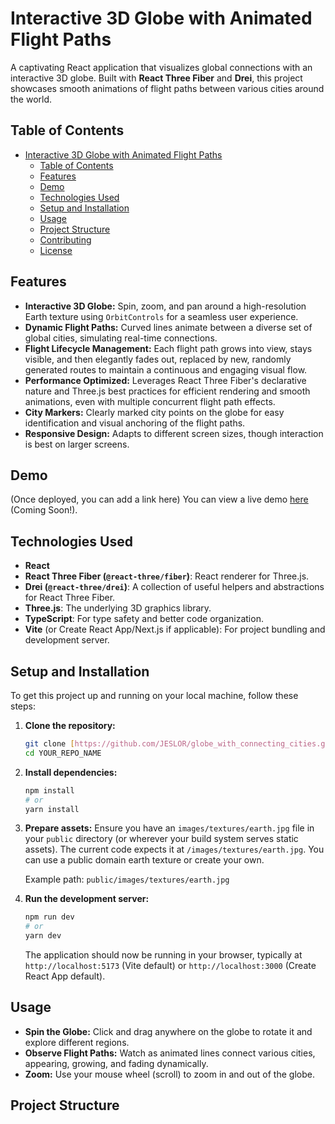# Interactive 3D Globe with Animated Flight Paths

A captivating React application that visualizes global connections with an interactive 3D globe. Built with **React Three Fiber** and **Drei**, this project showcases smooth animations of flight paths between various cities around the world.

## Table of Contents

- [Interactive 3D Globe with Animated Flight Paths](#interactive-3d-globe-with-animated-flight-paths)
  - [Table of Contents](#table-of-contents)
  - [Features](#features)
  - [Demo](#demo)
  - [Technologies Used](#technologies-used)
  - [Setup and Installation](#setup-and-installation)
  - [Usage](#usage)
  - [Project Structure](#project-structure)
  - [Contributing](#contributing)
  - [License](#license)

## Features

- **Interactive 3D Globe:** Spin, zoom, and pan around a high-resolution Earth texture using `OrbitControls` for a seamless user experience.
- **Dynamic Flight Paths:** Curved lines animate between a diverse set of global cities, simulating real-time connections.
- **Flight Lifecycle Management:** Each flight path grows into view, stays visible, and then elegantly fades out, replaced by new, randomly generated routes to maintain a continuous and engaging visual flow.
- **Performance Optimized:** Leverages React Three Fiber's declarative nature and Three.js best practices for efficient rendering and smooth animations, even with multiple concurrent flight path effects.
- **City Markers:** Clearly marked city points on the globe for easy identification and visual anchoring of the flight paths.
- **Responsive Design:** Adapts to different screen sizes, though interaction is best on larger screens.

## Demo

(Once deployed, you can add a link here)
You can view a live demo [here](YOUR_DEMO_LINK_HERE) (Coming Soon!).

## Technologies Used

- **React**
- **React Three Fiber (`@react-three/fiber`)**: React renderer for Three.js.
- **Drei (`@react-three/drei`)**: A collection of useful helpers and abstractions for React Three Fiber.
- **Three.js**: The underlying 3D graphics library.
- **TypeScript**: For type safety and better code organization.
- **Vite** (or Create React App/Next.js if applicable): For project bundling and development server.

## Setup and Installation

To get this project up and running on your local machine, follow these steps:

1.  **Clone the repository:**

    ```bash
    git clone [https://github.com/JESLOR/globe_with_connecting_cities.git](https://github.com/jeslor/globe_with_connecting_cities.git)
    cd YOUR_REPO_NAME
    ```

2.  **Install dependencies:**

    ```bash
    npm install
    # or
    yarn install
    ```

3.  **Prepare assets:**
    Ensure you have an `images/textures/earth.jpg` file in your `public` directory (or wherever your build system serves static assets). The current code expects it at `/images/textures/earth.jpg`. You can use a public domain earth texture or create your own.

    Example path: `public/images/textures/earth.jpg`

4.  **Run the development server:**

    ```bash
    npm run dev
    # or
    yarn dev
    ```

    The application should now be running in your browser, typically at `http://localhost:5173` (Vite default) or `http://localhost:3000` (Create React App default).

## Usage

- **Spin the Globe:** Click and drag anywhere on the globe to rotate it and explore different regions.
- **Observe Flight Paths:** Watch as animated lines connect various cities, appearing, growing, and fading dynamically.
- **Zoom:** Use your mouse wheel (scroll) to zoom in and out of the globe.

## Project Structure
